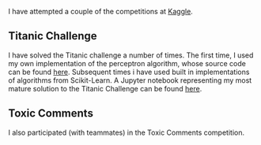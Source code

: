 
I have attempted a couple of the competitions at [Kaggle](https://www.kaggle.com/).

## Titanic Challenge

I have solved the Titanic challenge a number of times. The first time, I used my own implementation of the perceptron algorithm, whose source code can be found [here](https://github.com/IosiaLectus/Perceptron). Subsequent times i have used built in implementations of algorithms from Scikit-Learn. A Jupyter notebook representing my most mature solution to the Titanic Challenge can be found [here](https://github.com/IosiaLectus/Titanic-on-Kaggle/blob/master/Titanic.ipynb).

## Toxic Comments

I also participated (with teammates) in the Toxic Comments competition.
